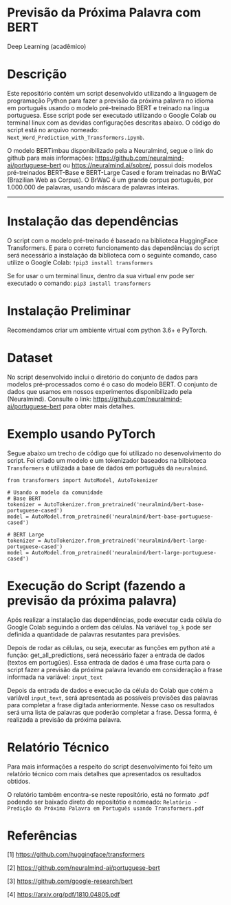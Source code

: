 # Previsão da Próxima Palavra com BERT

Deep Learning (acadêmico)

# Descrição

Este repositório contém um script desenvolvido utilizando a linguagem de programação Python para fazer a previsão da próxima palavra no idioma em português usando o modelo pré-treinado BERT e treinado na língua portuguesa. Esse script pode ser executado utilizando o Google Colab ou terminal linux com as devidas configurações descritas abaixo. O código do script está no arquivo nomeado: `Next_Word_Prediction_with_Transformers.ipynb`.

O modelo BERTimbau disponibilizado pela a Neuralmind, segue o link do github para mais informações: https://github.com/neuralmind-ai/portuguese-bert ou https://neuralmind.ai/sobre/, possui dois modelos pré-treinados BERT-Base e BERT-Large Cased e foram treinadas no BrWaC (Brazilian Web as Corpus). O BrWaC é um grande corpus português, por 1.000.000 de palavras, usando máscara de palavras inteiras.

---

# Instalação das dependências

O script com o modelo pré-treinado é baseado na biblioteca HuggingFace Transformers. E para o correto funcionamento das dependências do script será necessário a instalação da biblioteca com o seguinte comando, caso utilize o Google Colab: `!pip3 install transformers`

Se for usar o um terminal linux, dentro da sua virtual env pode ser executado o comando: `pip3 install transformers`

# Instalação Preliminar

Recomendamos criar um ambiente virtual com python 3.6+ e PyTorch.

# Dataset

No script desenvolvido inclui o diretório do conjunto de dados para modelos pré-processados como é o caso do modelo BERT. O conjunto de dados que usamos em nossos experimentos disponibilizado pela (Neuralmind). Consulte o link: https://github.com/neuralmind-ai/portuguese-bert para obter mais detalhes.

# Exemplo usando PyTorch

Segue abaixo um trecho de código que foi utilizado no desenvolvimento do script. Foi criado um modelo e um tokenizador baseados na bilbioteca `Transformers` e utilizada a base de dados em português da `neuralmind`.

```
from transformers import AutoModel, AutoTokenizer

# Usando o modelo da comunidade
# Base BERT
tokenizer = AutoTokenizer.from_pretrained('neuralmind/bert-base-portuguese-cased')
model = AutoModel.from_pretrained('neuralmind/bert-base-portuguese-cased')

# BERT Large
tokenizer = AutoTokenizer.from_pretrained('neuralmind/bert-large-portuguese-cased')
model = AutoModel.from_pretrained('neuralmind/bert-large-portuguese-cased')
```

# Execução do Script (fazendo a previsão da próxima palavra)

Após realizar a instalação das dependências, pode executar cada célula do Google Colab seguindo a ordem das células. Na variável `top_k` pode ser definida a quantidade de palavras resutantes para previsões.

Depois de rodar as células, ou seja, executar as funções em python até a função: get_all_predictions, será necessário fazer a entrada de dados (textos em portugûes). Essa entrada de dados é uma frase curta para o script fazer a previsão da próxima palavra levando em consideração a frase informada na variável: `input_text`

Depois da entrada de dados e execução da célula do Colab que cotém a variável `input_text`, será apresentada as possíveis previsões das palavras para completar a frase digitada anteriormente. Nesse caso os resultados será uma lista de palavras que poderão completar a frase. Dessa forma, é realizada a previsão da próxima palavra.

# Relatório Técnico

Para mais informações a respeito do script desenvolvimento foi feito um relatório técnico com mais detalhes que apresentados os resultados obtidos.

O relatório também encontra-se neste repositório, está no formato .pdf podendo ser baixado direto do repositótio e nomeado: `Relatório - Predição da Próxima Palavra em Português usando Transformers.pdf`

# Referências

[1] https://github.com/huggingface/transformers

[2] https://github.com/neuralmind-ai/portuguese-bert

[3] https://github.com/google-research/bert

[4] https://arxiv.org/pdf/1810.04805.pdf
